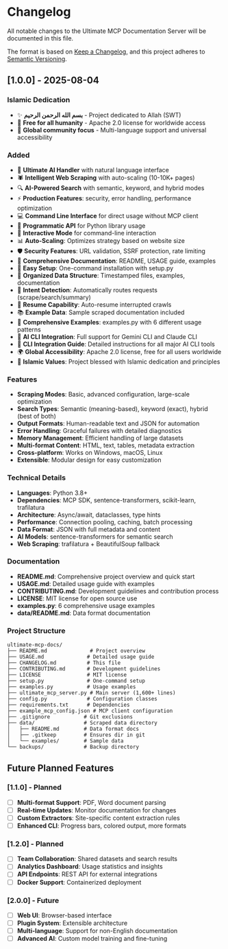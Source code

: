# Changelog

All notable changes to the Ultimate MCP Documentation Server will be documented in this file.

The format is based on [Keep a Changelog](https://keepachangelog.com/en/1.0.0/),
and this project adheres to [Semantic Versioning](https://semver.org/spec/v2.0.0.html).

## [1.0.0] - 2025-08-04

### Islamic Dedication
- ✨ **بسم الله الرحمن الرحيم** - Project dedicated to Allah (SWT)
- 🌱 **Free for all humanity** - Apache 2.0 license for worldwide access
- 🤝 **Global community focus** - Multi-language support and universal accessibility

### Added
- 🧠 **Ultimate AI Handler** with natural language interface
- 🕷️ **Intelligent Web Scraping** with auto-scaling (10-10K+ pages)
- 🔍 **AI-Powered Search** with semantic, keyword, and hybrid modes
- ⚡ **Production Features**: security, error handling, performance optimization
- 💻 **Command Line Interface** for direct usage without MCP client
- 🐍 **Programmatic API** for Python library usage
- 🤖 **Interactive Mode** for command-line interaction
- 📊 **Auto-Scaling**: Optimizes strategy based on website size
- 🛡️ **Security Features**: URL validation, SSRF protection, rate limiting
- 📝 **Comprehensive Documentation**: README, USAGE guide, examples
- 🔧 **Easy Setup**: One-command installation with setup.py
- 📁 **Organized Data Structure**: Timestamped files, examples, documentation
- 🎯 **Intent Detection**: Automatically routes requests (scrape/search/summary)
- 🔄 **Resume Capability**: Auto-resume interrupted crawls
- 📚 **Example Data**: Sample scraped documentation included
- 🧪 **Comprehensive Examples**: examples.py with 6 different usage patterns
- 🤖 **AI CLI Integration**: Full support for Gemini CLI and Claude CLI
- 📖 **CLI Integration Guide**: Detailed instructions for all major AI CLI tools
- 🌍 **Global Accessibility**: Apache 2.0 license, free for all users worldwide
- 🕌 **Islamic Values**: Project blessed with Islamic dedication and principles

### Features
- **Scraping Modes**: Basic, advanced configuration, large-scale optimization
- **Search Types**: Semantic (meaning-based), keyword (exact), hybrid (best of both)
- **Output Formats**: Human-readable text and JSON for automation
- **Error Handling**: Graceful failures with detailed diagnostics
- **Memory Management**: Efficient handling of large datasets
- **Multi-format Content**: HTML, text, tables, metadata extraction
- **Cross-platform**: Works on Windows, macOS, Linux
- **Extensible**: Modular design for easy customization

### Technical Details
- **Languages**: Python 3.8+
- **Dependencies**: MCP SDK, sentence-transformers, scikit-learn, trafilatura
- **Architecture**: Async/await, dataclasses, type hints
- **Performance**: Connection pooling, caching, batch processing
- **Data Format**: JSON with full metadata and content
- **AI Models**: sentence-transformers for semantic search
- **Web Scraping**: trafilatura + BeautifulSoup fallback

### Documentation
- **README.md**: Comprehensive project overview and quick start
- **USAGE.md**: Detailed usage guide with examples
- **CONTRIBUTING.md**: Development guidelines and contribution process
- **LICENSE**: MIT license for open source use
- **examples.py**: 6 comprehensive usage examples
- **data/README.md**: Data format documentation

### Project Structure
```
ultimate-mcp-docs/
├── README.md              # Project overview
├── USAGE.md              # Detailed usage guide  
├── CHANGELOG.md          # This file
├── CONTRIBUTING.md       # Development guidelines
├── LICENSE               # MIT license
├── setup.py              # One-command setup
├── examples.py           # Usage examples
├── ultimate_mcp_server.py # Main server (1,600+ lines)
├── config.py             # Configuration classes
├── requirements.txt      # Dependencies
├── example_mcp_config.json # MCP client configuration
├── .gitignore           # Git exclusions
├── data/                # Scraped data directory
│   ├── README.md        # Data format docs
│   ├── .gitkeep         # Ensures dir in git
│   └── examples/        # Sample data
└── backups/             # Backup directory
```

## Future Planned Features

### [1.1.0] - Planned
- [ ] **Multi-format Support**: PDF, Word document parsing
- [ ] **Real-time Updates**: Monitor documentation for changes
- [ ] **Custom Extractors**: Site-specific content extraction rules
- [ ] **Enhanced CLI**: Progress bars, colored output, more formats

### [1.2.0] - Planned  
- [ ] **Team Collaboration**: Shared datasets and search results
- [ ] **Analytics Dashboard**: Usage statistics and insights
- [ ] **API Endpoints**: REST API for external integrations
- [ ] **Docker Support**: Containerized deployment

### [2.0.0] - Future
- [ ] **Web UI**: Browser-based interface
- [ ] **Plugin System**: Extensible architecture
- [ ] **Multi-language**: Support for non-English documentation
- [ ] **Advanced AI**: Custom model training and fine-tuning